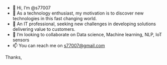 - 👋 Hi, I’m @s77007
- 👀 As a technology enthusiast, my motivation is to discover new technologies in this fast changing world. 
- 🌱 An IT professional, seeking new challenges in developing solutions delivering value to customers.
- 💞️ I’m looking to collaborate on Data science, Machine learning, NLP, IoT sensors
- 📫 You can reach me on s77007@gmail.com

Thanks,


<!---
s77007/s77007 is a ✨ special ✨ repository because its `README.md` (this file) appears on your GitHub profile.
You can click the Preview link to take a look at your changes.
--->
